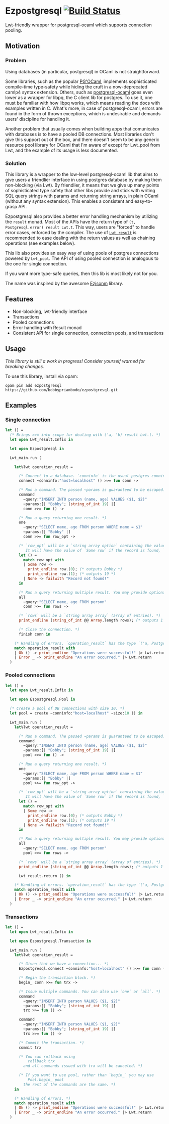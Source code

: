 # Ezpostgresql [![Build Status](https://travis-ci.org/bobbypriambodo/ezpostgresql.svg?branch=master)](https://travis-ci.org/bobbypriambodo/ezpostgresql)

[Lwt](https://github.com/ocsigen/lwt)-friendly wrapper for postgresql-ocaml which supports connection pooling.

## Motivation

### Problem

Using databases (in particular, postgresql) in OCaml is not straightforward.

Some libraries, such as the popular [PG'OCaml](https://github.com/darioteixeira/pgocaml), implements sophisticated compile-time type-safety while hiding the cruft in a now-deprecated camlp4 syntax extension. Others, such as [postgresql-ocaml](https://github.com/mmottl/postgresql-ocaml) goes even lower as a wrapper for libpq, the C client lib for postgres. To use it, one must be familiar with how libpq works, which means reading the docs with examples written in C. What's more, in case of postgresql-ocaml, errors are found in the form of thrown exceptions, which is undesirable and demands users' discipline for handling it.

Another problem that usually comes when building apps that comunicates with databases is to have a pooled DB connections. Most libraries don't give this support out of the box, and there doesn't seem to be any generic resource pool library for OCaml that I'm aware of except for Lwt_pool from Lwt, and the example of its usage is less documented.

### Solution

This library is a wrapper to the low-level postgresql-ocaml lib that aims to give users a friendlier interface in using postgres database by making them non-blocking (via Lwt). By friendlier, it means that we give up many points of sophisticated type safety that other libs provide and stick with writing SQL query strings with params and returning string arrays, in plain OCaml (without any syntax extension). This enables a consistent and easy-to-grasp API.

Ezpostgresql also provides a better error handling mechanism by utilizing the `result` monad. Most of the APIs have the return type of `(t, Postgresql.error) result Lwt.t`. This way, users are "forced" to handle error cases, enforced by the compiler. The use of [`Lwt_result`](https://ocsigen.org/lwt/3.1.0/api/Lwt_result) is recommended to ease dealing with the return values as well as chaining operations (see examples below).

This lib also provides an easy way of using pools of postgres connections powered by `Lwt_pool`. The API of using pooled connection is analogous to the one for single connection.

If you want more type-safe queries, then this lib is most likely not for you.

The name was inspired by the awesome [Ezjsonm](https://github.com/mirage/ezjsonm) library.

## Features

* Non-blocking, lwt-friendly interface
* Transactions
* Pooled connections
* Error handling with Result monad
* Consistent API for single connection, connection pools, and transactions

## Usage

_This library is still a work in progress! Consider yourself warned for breaking changes._

To use this library, install via opam:

```
opam pin add ezpostgresql https://github.com/bobbypriambodo/ezpostgresql.git
```

## Examples

### Single connection

```ocaml
let () =
  (* Brings >>= into scope for dealing with ('a, 'b) result Lwt.t. *)
  let open Lwt_result.Infix in

  let open Ezpostgresql in

  Lwt_main.run (

    let%lwt operation_result =

      (* Connect to a database. `conninfo` is the usual postgres conninfo string. *)
      connect ~conninfo:"host=localhost" () >>= fun conn ->

      (* Run a command. The passed ~params is guaranteed to be escaped. *)
      command
        ~query:"INSERT INTO person (name, age) VALUES ($1, $2)"
        ~params:[| "Bobby"; (string_of_int 19) |]
        conn >>= fun () ->

      (* Run a query returning one result. *)
      one
        ~query:"SELECT name, age FROM person WHERE name = $1"
        ~params:[| "Bobby" |]
        conn >>= fun row_opt ->

      (* `row_opt` will be a `string array option` containing the values in order of select.
         It will have the value of `Some row` if the record is found, `None` otherwise. *)
      let () =
        match row_opt with
        | Some row ->
          print_endline row.(0); (* outputs Bobby *)
          print_endline row.(1); (* outputs 19 *)
        | None -> failwith "Record not found!"
      in

      (* Run a query returning multiple result. You may provide optional ~params. *)
      all
        ~query:"SELECT name, age FROM person"
        conn >>= fun rows ->

      (* `rows` will be a `string array array` (array of entries). *)
      print_endline (string_of_int @@ Array.length rows); (* outputs 1 *)

      (* Close the connection. *)
      finish conn in

    (* Handling of errors. `operation_result` has the type `('a, Postgresql.error) result`. *)
    match operation_result with
    | Ok () -> print_endline "Operations were successful!" |> Lwt.return
    | Error _ -> print_endline "An error occurred." |> Lwt.return
  )
```

### Pooled connections

```ocaml
let () =
  let open Lwt_result.Infix in

  let open Ezpostgresql.Pool in

  (* Create a pool of DB connections with size 10. *)
  let pool = create ~conninfo:"host=localhost" ~size:10 () in

  Lwt_main.run (
    let%lwt operation_result =

      (* Run a command. The passed ~params is guaranteed to be escaped. *)
      command
        ~query:"INSERT INTO person (name, age) VALUES ($1, $2)"
        ~params:[| "Bobby"; (string_of_int 19) |]
        pool >>= fun () ->

      (* Run a query returning one result. *)
      one
        ~query:"SELECT name, age FROM person WHERE name = $1"
        ~params:[| "Bobby" |]
        pool >>= fun row_opt ->

      (* `row_opt` will be a `string array option` containing the values in order of select.
         It will have the value of `Some row` if the record is found, `None` otherwise. *)
      let () =
        match row_opt with
        | Some row ->
          print_endline row.(0); (* outputs Bobby *)
          print_endline row.(1); (* outputs 19 *)
        | None -> failwith "Record not found!"
      in

      (* Run a query returning multiple result. You may provide optional ~params. *)
      all
        ~query:"SELECT name, age FROM person"
        pool >>= fun rows ->

      (* `rows` will be a `string array array` (array of entries). *)
      print_endline (string_of_int @@ Array.length rows); (* outputs 1 *)

      Lwt_result.return () in

    (* Handling of errors. `operation_result` has the type `('a, Postgresql.error) result`. *)
    match operation_result with
    | Ok () -> print_endline "Operations were successful!" |> Lwt.return
    | Error _ -> print_endline "An error occurred." |> Lwt.return
  )
```

### Transactions

```ocaml
let () =
  let open Lwt_result.Infix in

  let open Ezpostgresql.Transaction in

  Lwt_main.run (
    let%lwt operation_result =

      (* Given that we have a connection... *)
      Ezpostgresql.connect ~conninfo:"host=localhost" () >>= fun conn ->

      (* Begin the transaction block. *)
      begin_ conn >>= fun trx ->

      (* Issue multiple commands. You can also use `one` or `all`. *)
      command
        ~query:"INSERT INTO person VALUES ($1, $2)"
        ~params:[| "Bobby"; (string_of_int 19) |]
        trx >>= fun () ->

      command
        ~query:"INSERT INTO person VALUES ($1, $2)"
        ~params:[| "Bobby"; (string_of_int 19) |]
        trx >>= fun () ->

      (* Commit the transaction. *)
      commit trx

      (* You can rollback using
          rollback trx
        and all commands issued with trx will be canceled. *)

      (* If you want to use pool, rather than `begin_` you may use
          Pool.begin_ pool
        the rest of the commands are the same. *)
    in

    (* Handling of errors. *)
    match operation_result with
    | Ok () -> print_endline "Operations were successful!" |> Lwt.return
    | Error _ -> print_endline "An error occurred." |> Lwt.return
  )
```
